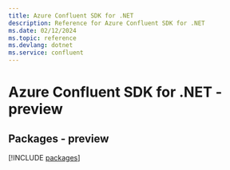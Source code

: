 ```yaml
---
title: Azure Confluent SDK for .NET
description: Reference for Azure Confluent SDK for .NET
ms.date: 02/12/2024
ms.topic: reference
ms.devlang: dotnet
ms.service: confluent
---
```

# Azure Confluent SDK for .NET - preview
## Packages - preview
[!INCLUDE [packages](confluent-index.md)]